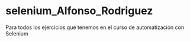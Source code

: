 # selenium_Alfonso_Rodriguez
Para todos los ejercicios que tenemos en el curso de automatización con Selenium
